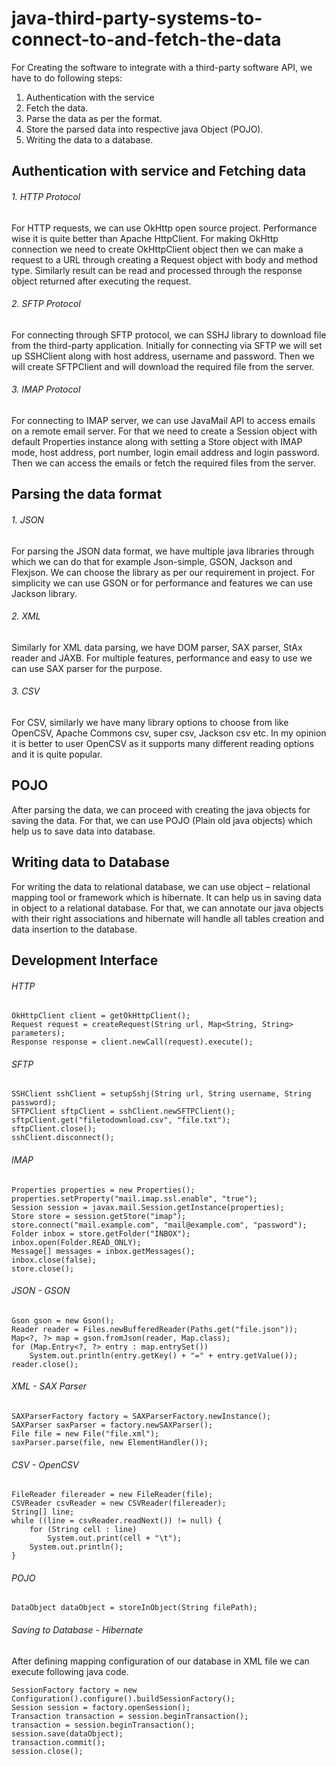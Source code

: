 # java-third-party-systems-to-connect-to-and-fetch-the-data

For Creating the software to integrate with a third-party software API, we have to do following steps:

1.	Authentication with the service
2.	Fetch the data.
3.	Parse the data as per the format.
4.	Store the parsed data into respective java Object (POJO).
5.	Writing the data to a database.

## Authentication with service and Fetching data

###### 1.	HTTP Protocol
For HTTP requests, we can use OkHttp open source project. Performance wise it is quite better than Apache HttpClient. 
For making OkHttp connection we need to create OkHttpClient object then we can make a request to a URL through creating a Request object with body and method type. Similarly result can be read and processed through the response object returned after executing the request. 

###### 2.	SFTP Protocol
For connecting through SFTP protocol, we can SSHJ library to download file from the third-party application. 
Initially for connecting via SFTP we will set up SSHClient along with host address, username and password. Then we will create SFTPClient and will download the required file from the server. 

###### 3.	IMAP Protocol
For connecting to IMAP server, we can use JavaMail API to access emails on a remote email server. 
For that we need to create a Session object with default Properties instance along with setting a Store object with IMAP mode, host address, port number, login email address and login password. Then we can access the emails or fetch the required files from the server. 

## Parsing the data format

###### 1.	JSON
For parsing the JSON data format, we have multiple java libraries through which we can do that for example Json-simple, GSON, Jackson and Flexjson. We can choose the library as per our requirement in project. For simplicity we can use GSON or for performance and features we can use Jackson library.

###### 2.	XML
Similarly for XML data parsing, we have DOM parser, SAX parser, StAx reader and JAXB. For multiple features, performance and easy to use we can use SAX parser for the purpose. 

###### 3.	CSV
For CSV, similarly we have many library options to choose from like OpenCSV, Apache Commons csv, super csv, Jackson csv etc.
In my opinion it is better to user OpenCSV as it supports many different reading options and it is quite popular.

## POJO

After parsing the data, we can proceed with creating the java objects for saving the data. For that, we can use POJO (Plain old java objects) which help us to save data into database.


## Writing data to Database

For writing the data to relational database, we can use object – relational mapping tool or framework which is hibernate. It can help us in saving data in object to a relational database. For that, we can annotate our java objects with their right associations and hibernate will handle all tables creation and data insertion to the database. 


## Development Interface

###### HTTP
```
OkHttpClient client = getOkHttpClient();
Request request = createRequest(String url, Map<String, String> parameters);
Response response = client.newCall(request).execute();
```

###### SFTP
```
SSHClient sshClient = setupSshj(String url, String username, String password);
SFTPClient sftpClient = sshClient.newSFTPClient();
sftpClient.get("filetodownload.csv", "file.txt");
sftpClient.close();
sshClient.disconnect();
```

###### IMAP
```
Properties properties = new Properties();
properties.setProperty("mail.imap.ssl.enable", "true");
Session session = javax.mail.Session.getInstance(properties);
Store store = session.getStore("imap");
store.connect("mail.example.com", "mail@example.com", "password");
Folder inbox = store.getFolder("INBOX");
inbox.open(Folder.READ_ONLY);
Message[] messages = inbox.getMessages();
inbox.close(false);
store.close();
```

###### JSON - GSON
```
Gson gson = new Gson();
Reader reader = Files.newBufferedReader(Paths.get("file.json"));
Map<?, ?> map = gson.fromJson(reader, Map.class);
for (Map.Entry<?, ?> entry : map.entrySet()) 
	System.out.println(entry.getKey() + "=" + entry.getValue());
reader.close();
```

###### XML - SAX Parser
```
SAXParserFactory factory = SAXParserFactory.newInstance();
SAXParser saxParser = factory.newSAXParser();
File file = new File("file.xml");
saxParser.parse(file, new ElementHandler());
```

###### CSV - OpenCSV
```
FileReader filereader = new FileReader(file);
CSVReader csvReader = new CSVReader(filereader);
String[] line;
while ((line = csvReader.readNext()) != null) {
	for (String cell : line) 
		System.out.print(cell + "\t");
	System.out.println();
}
```

###### POJO
```
DataObject dataObject = storeInObject(String filePath);
```  

###### Saving to Database - Hibernate
After defining mapping configuration of our database in XML file we can execute following java code. 
```
SessionFactory factory = new Configuration().configure().buildSessionFactory();
Session session = factory.openSession();
Transaction transaction = session.beginTransaction();
transaction = session.beginTransaction();
session.save(dataObject); 
transaction.commit();
session.close();
```

